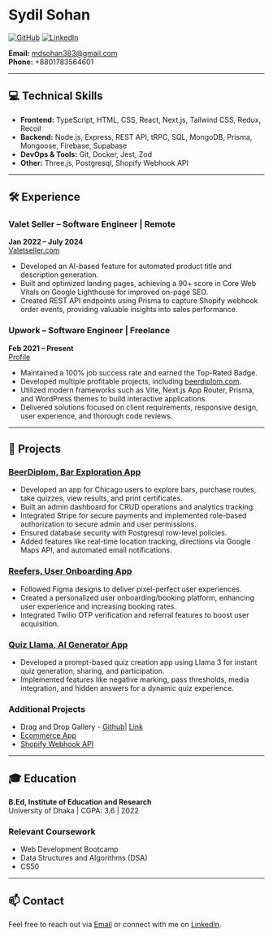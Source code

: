 # Sydil Sohan

[![GitHub](https://img.shields.io/badge/GitHub-Profile-blue?logo=github)](https://github.com/sydilsohan)
[![LinkedIn](https://img.shields.io/badge/LinkedIn-Connect-blue?logo=linkedin)](https://www.linkedin.com/in/sydil-sohan)

**Email:** mdsohan383@gmail.com  
**Phone:** +8801783564601  

---

## 💻 Technical Skills

- **Frontend:** TypeScript, HTML, CSS, React, Next.js, Tailwind CSS, Redux, Recoil
- **Backend:** Node.js, Express, REST API, tRPC, SQL, MongoDB, Prisma, Mongoose, Firebase, Supabase
- **DevOps & Tools:** Git, Docker, Jest, Zod
- **Other:** Three.js, Postgresql, Shopify Webhook API

---

## 🛠 Experience

### Valet Seller – Software Engineer | Remote
**Jan 2022 – July 2024**  
[Valetseller.com](https://valetseller.com)

- Developed an AI-based feature for automated product title and description generation.
- Built and optimized landing pages, achieving a 90+ score in Core Web Vitals on Google Lighthouse for improved on-page SEO.
- Created REST API endpoints using Prisma to capture Shopify webhook order events, providing valuable insights into sales performance.

### Upwork – Software Engineer | Freelance
**Feb 2021 – Present**  
[Profile](https://www.upwork.com/freelancers/~012fca61f1864c4cd2)

- Maintained a 100% job success rate and earned the Top-Rated Badge.
- Developed multiple profitable projects, including [beerdiplom.com](https://beerdiplom.com).
- Utilized modern frameworks such as Vite, Next.js App Router, Prisma, and WordPress themes to build interactive applications.
- Delivered solutions focused on client requirements, responsive design, user experience, and thorough code reviews.

---

## 🌟 Projects

### [BeerDiplom, Bar Exploration App](https://beerdiplom.com)

- Developed an app for Chicago users to explore bars, purchase routes, take quizzes, view results, and print certificates.
- Built an admin dashboard for CRUD operations and analytics tracking.
- Integrated Stripe for secure payments and implemented role-based authorization to secure admin and user permissions.
- Ensured database security with Postgresql row-level policies.
- Added features like real-time location tracking, directions via Google Maps API, and automated email notifications.

### [Reefers, User Onboarding App](https://hgyexp.reefers.club)

- Followed Figma designs to deliver pixel-perfect user experiences.
- Created a personalized user onboarding/booking platform, enhancing user experience and increasing booking rates.
- Integrated Twilio OTP verification and referral features to boost user acquisition.

### [Quiz Llama, AI Generator App](https://quizllama.vercel.app)

- Developed a prompt-based quiz creation app using Llama 3 for instant quiz generation, sharing, and participation.
- Implemented features like negative marking, pass thresholds, media integration, and hidden answers for a dynamic quiz experience.

### Additional Projects

- Drag and Drop Gallery - [Github](https://github.com/SydilSohan/quiz-app)| [Link](https://dndkitgallery.vercel.app)
- [Ecommerce App](https://github.com/SydilSohan/react-ecommerce)
- [Shopify Webhook API](https://github.com/SydilSohan/shopifyOrderHook)

---

## 🎓 Education

**B.Ed, Institute of Education and Research**  
University of Dhaka | CGPA: 3.6 | 2022

### Relevant Coursework
- Web Development Bootcamp
- Data Structures and Algorithms (DSA)
- CS50

---

## 📫 Contact

Feel free to reach out via [Email](mailto:mdsohan383@gmail.com) or connect with me on [LinkedIn](https://www.linkedin.com/in/your-profile).

